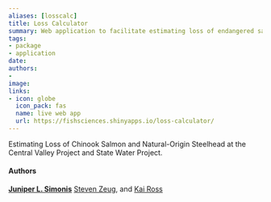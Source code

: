 ```yaml
---
aliases: [losscalc]
title: Loss Calculator
summary: Web application to facilitate estimating loss of endangered salmon in the California Delta
tags:
- package
- application
date: 
authors: 
-
image:
links:
- icon: globe
  icon_pack: fas
  name: live web app
  url: https://fishsciences.shinyapps.io/loss-calculator/
---
```


Estimating Loss of Chinook Salmon and Natural-Origin Steelhead at the Central Valley Project and State Water Project.

#### Authors

[**Juniper L. Simonis**](https://orcid.org/0000-0001-9798-0460)
[Steven Zeug](http://orcid.org/0000-0003-4330-1236), and
[Kai Ross](http://orcid.org/0000-0001-6736-275X)

